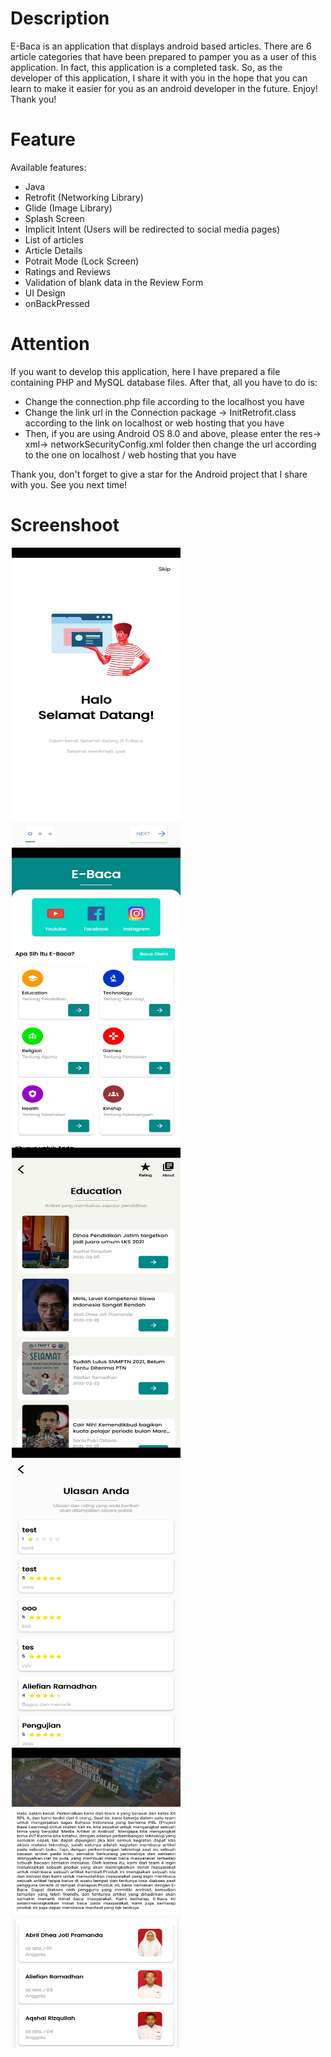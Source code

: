 # Description
E-Baca is an application that displays android based articles. There are 6 article categories that have been prepared to pamper you as a user of this application. In fact, this application is a completed task. So, as the developer of this application, I share it with you in the hope that you can learn to make it easier for you as an android developer in the future. Enjoy! Thank you!

# Feature
Available features:
* Java
* Retrofit (Networking Library)
* Glide (Image Library)
* Splash Screen
* Implicit Intent (Users will be redirected to social media pages)
* List of articles
* Article Details
* Potrait Mode (Lock Screen)
* Ratings and Reviews
* Validation of blank data in the Review Form
* UI Design
* onBackPressed

# Attention
If you want to develop this application, here I have prepared a file containing PHP and MySQL database files. After that, all you have to do is:
* Change the connection.php file according to the localhost you have
* Change the link url in the Connection package -> InitRetrofit.class according to the link on localhost or web hosting that you have
* Then, if you are using Android OS 8.0 and above, please enter the res-> xml-> networkSecurityConfig.xml folder then change the url according to the one on localhost / web hosting that you have

Thank you, don't forget to give a star for the Android project that I share with you.
See you next time!

# Screenshoot
<img align="left" src="https://github.com/aqshalrzq/E-Baca/blob/master/screenshoot/01.jpeg" width="270" height="480" hspace="2"/>
<img align="left" src="https://github.com/aqshalrzq/E-Baca/blob/master/screenshoot/02.jpeg" width="270" height="480" hspace="2"/>
<img align="left" src="https://github.com/aqshalrzq/E-Baca/blob/master/screenshoot/03.jpeg" width="270" height="480" hspace="2"/>
<img align="left" src="https://github.com/aqshalrzq/E-Baca/blob/master/screenshoot/04.jpeg" width="270" height="480" hspace="2"/>
<img align="left" src="https://github.com/aqshalrzq/E-Baca/blob/master/screenshoot/05.jpeg" width="270" height="480" hspace="2"/>

